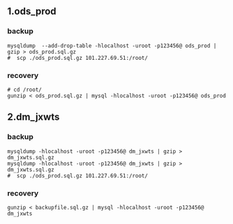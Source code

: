

## 1.ods_prod

### backup

```MYSQL
mysqldump  --add-drop-table -hlocalhost -uroot -p123456@ ods_prod | gzip > ods_prod.sql.gz
#  scp ./ods_prod.sql.gz 101.227.69.51:/root/
```



### recovery

```mysql
# cd /root/
gunzip < ods_prod.sql.gz | mysql -hlocalhost -uroot -p123456@ ods_prod
```



## 2.dm_jxwts

### backup

```MYSQL
mysqldump -hlocalhost -uroot -p123456@ dm_jxwts | gzip > dm_jxwts.sql.gz
mysqldump -hlocalhost -uroot -p123456@ dm_jxwts | gzip > dm_jxwts.sql.gz
#  scp ./ods_prod.sql.gz 101.227.69.51:/root/
```



### recovery

```mysql
gunzip < backupfile.sql.gz | mysql -hlocalhost -uroot -p123456@ dm_jxwts
```

